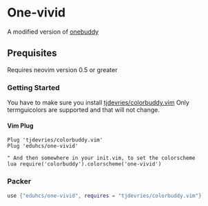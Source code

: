 # One-vivid

A modified version of [onebuddy](https://github.com/Th3Whit3Wolf/onebuddy)

## Prequisites

Requires neovim version 0.5 or greater

### Getting Started

You have to make sure you install [tjdevries/colorbuddy.vim](https://github.com/tjdevries/colorbuddy.vim) Only termguicolors are supported and that will not change.

#### Vim Plug

```vim
Plug 'tjdevries/colorbuddy.vim'
Plug 'eduhcs/one-vivid'

" And then somewhere in your init.vim, to set the colorscheme
lua require('colorbuddy').colorscheme('one-vivid')
```

### Packer

```lua
use {"eduhcs/one-vivid", requires = "tjdevries/colorbuddy.vim"}
```

